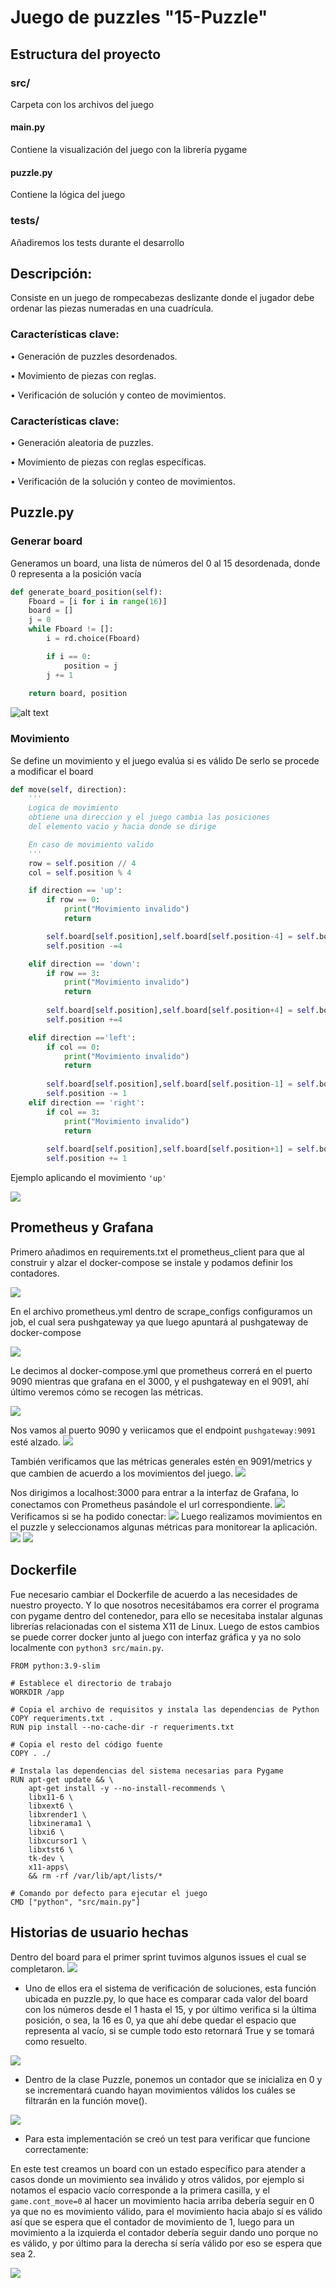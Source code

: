 # Juego de puzzles "15-Puzzle"

## Estructura del proyecto 

### src/
Carpeta con los archivos del juego

#### main.py
Contiene la visualización del juego con la librería pygame
#### puzzle.py
Contiene la lógica del juego

### tests/
Añadiremos los tests durante el desarrollo

## Descripción:
Consiste en un juego de rompecabezas deslizante donde el jugador debe ordenar las piezas numeradas en una cuadrícula.

### Características clave:

• Generación de puzzles desordenados.

• Movimiento de piezas con reglas.

• Verificación de solución y conteo de movimientos.

### Características clave:

• Generación aleatoria de puzzles.

• Movimiento de piezas con reglas específicas.

• Verificación de la solución y conteo de movimientos.

## Puzzle.py
### Generar board
Generamos un board, una lista de números del 0 al 15 desordenada, donde 0 representa a la posición vacía

```python
def generate_board_position(self):
    Fboard = [i for i in range(16)]
    board = []
    j = 0
    while Fboard != []:
        i = rd.choice(Fboard)

        if i == 0:
            position = j
        j += 1
    
    return board, position
```

![alt text](assets/generateBoard.png)

### Movimiento 
Se define un movimiento y el juego evalúa si es válido 
De serlo se procede a modificar el board

```python
def move(self, direction):
    '''
    Logica de movimiento
    obtiene una direccion y el juego cambia las posiciones
    del elemento vacio y hacia donde se dirige

    En caso de movimiento valido
    '''
    row = self.position // 4
    col = self.position % 4

    if direction == 'up':
        if row == 0: 
            print("Movimiento invalido")
            return

        self.board[self.position],self.board[self.position-4] = self.board[self.position-4],self.board[self.position] 
        self.position -=4

    elif direction == 'down':
        if row == 3: 
            print("Movimiento invalido")
            return
        
        self.board[self.position],self.board[self.position+4] = self.board[self.position+4],self.board[self.position] 
        self.position +=4

    elif direction =='left':
        if col == 0:
            print("Movimiento invalido")
            return
        
        self.board[self.position],self.board[self.position-1] = self.board[self.position-1],self.board[self.position] 
        self.position -= 1
    elif direction == 'right':
        if col == 3:
            print("Movimiento invalido")
            return
        
        self.board[self.position],self.board[self.position+1] = self.board[self.position+1],self.board[self.position] 
        self.position += 1

```

Ejemplo aplicando el movimiento `'up'`

![](assets/Move.png)

## Prometheus y Grafana
Primero añadimos en requirements.txt el prometheus_client para que al construir y alzar el docker-compose se instale y podamos definir los contadores.

![](assets/def_metrics.png)  

En el archivo prometheus.yml dentro de scrape_configs configuramos un job, el cual sera pushgateway ya que luego apuntará al pushgateway de docker-compose

![](assets/prometheus.png)  

Le decimos al docker-compose.yml que prometheus correrá en el puerto 9090 mientras que grafana en el 3000, y el pushgateway en el 9091, ahí último veremos cómo se recogen las métricas.

![](assets/compose.png) 

Nos vamos al puerto 9090 y veriicamos que el endpoint `pushgateway:9091` esté alzado.
![](assets/verificamos_endpoint.png) 

También verificamos que las métricas generales estén en 9091/metrics y que cambien de acuerdo a los movimientos del juego.
![](assets/metricas_3000.png) 

Nos dirigimos a localhost:3000 para entrar a la interfaz de Grafana, lo conectamos con Prometheus pasándole el url correspondiente.
![](assets/connection.png) 
Verificamos si se ha podido conectar:
![](assets/successfully.png)
Luego realizamos movimientos en el puzzle y seleccionamos algunas métricas para monitorear la aplicación.
![](assets/grafica1.png)
![](assets/grafica2.png)

## Dockerfile
Fue necesario cambiar el Dockerfile de acuerdo a las necesidades de nuestro proyecto.
Y lo que nosotros necesitábamos era correr el programa con pygame dentro del contenedor, para ello se necesitaba instalar algunas librerías relacionadas con el sistema X11 de Linux.
Luego de estos cambios se puede correr docker junto al juego con interfaz gráfica y ya no solo localmente con `python3 src/main.py`.
```
FROM python:3.9-slim

# Establece el directorio de trabajo
WORKDIR /app

# Copia el archivo de requisitos y instala las dependencias de Python
COPY requeriments.txt .
RUN pip install --no-cache-dir -r requeriments.txt

# Copia el resto del código fuente
COPY . ./

# Instala las dependencias del sistema necesarias para Pygame
RUN apt-get update && \
    apt-get install -y --no-install-recommends \
    libx11-6 \
    libxext6 \
    libxrender1 \
    libxinerama1 \
    libxi6 \
    libxcursor1 \
    libxtst6 \
    tk-dev \
    x11-apps\
    && rm -rf /var/lib/apt/lists/*

# Comando por defecto para ejecutar el juego
CMD ["python", "src/main.py"]

```
## Historias de usuario hechas


Dentro del board para el primer sprint tuvimos algunos issues el cual se completaron.
![](assets/board.png) 

- Uno de ellos era el sistema de verificación de soluciones, esta función ubicada en puzzle.py, lo que hace es comparar cada valor del board con los números desde el 1 hasta el 15, y por último verifica si la última posición, o sea, la 16 es 0, ya que ahí debe quedar el espacio que representa al vacío, si se cumple todo esto retornará True y se tomará como resuelto.


![](assets/is_solved.png)  

- Dentro de la clase Puzzle, ponemos un contador que se inicializa en 0 y se incrementará cuando hayan movimientos válidos los cuáles se filtrarán en la función move().

![](assets/puzzle_counter.png)

- Para esta implementación se creó un test para verificar que funcione correctamente:

En este test creamos un board con un estado específico para atender a casos donde un movimiento sea inválido y otros válidos, por ejemplo si notamos el espacio vacío corresponde a la primera casilla, y el `game.cont_move=0` al hacer un movimiento hacia arriba debería seguir en 0 ya que no es movimiento válido, para el movimiento hacia abajo sí es válido así que se espera que el contador de movimiento de 1, luego para un movimiento a la izquierda el contador debería seguir dando uno porque no es válido, y por último para la derecha sí sería válido por eso se espera que sea 2.

![](assets/test_cont.png)